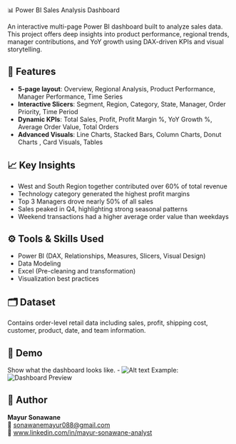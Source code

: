 📊 Power BI Sales Analysis Dashboard 

An interactive multi-page Power BI dashboard built to analyze sales data. This project offers deep insights into product performance, regional trends, manager contributions, and YoY growth using DAX-driven KPIs and visual storytelling.

## 🚀 Features
- **5-page layout**: Overview, Regional Analysis, Product Performance, Manager Performance, Time Series
- **Interactive Slicers**: Segment, Region, Category, State, Manager, Order Priority, Time Period
- **Dynamic KPIs**: Total Sales, Profit, Profit Margin %, YoY Growth %, Average Order Value, Total Orders
- **Advanced Visuals**: Line Charts, Stacked Bars, Column Charts, Donut Charts , Card Visuals,  Tables

## 📈 Key Insights
- West and South Region together contributed over 60% of total revenue
- Technology category generated the highest profit margins
- Top 3 Managers drove nearly 50% of all sales
- Sales peaked in Q4, highlighting strong seasonal patterns
- Weekend transactions had a higher average order value than weekdays

## ⚙️ Tools & Skills Used
- Power BI (DAX, Relationships, Measures, Slicers, Visual Design)
- Data Modeling
- Excel (Pre-cleaning and transformation)
- Visualization best practices

## 🗂️ Dataset
Contains order-level retail data including sales, profit, shipping cost, customer, product, date, and team information.

## 📎 Demo
Show what the dashboard looks like. - ![Alt text](https://github.com/username/repo/assets/image.png)
Example: ![Dashboard Preview](https://github.com/sonawanemayur088/Projects/blob/main/Sales%20Analysis%20Dashboard_overview.png)


## 👤 Author
**Mayur Sonawane**  
📧 sonawanemayur088@gmail.com  
🔗 www.linkedin.com/in/mayur-sonawane-analyst  
